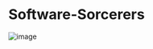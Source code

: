 # Software-Sorcerers
![image](https://user-images.githubusercontent.com/99563071/227656668-24f88d7d-6a5d-4f6d-9559-59247363fc24.png)
